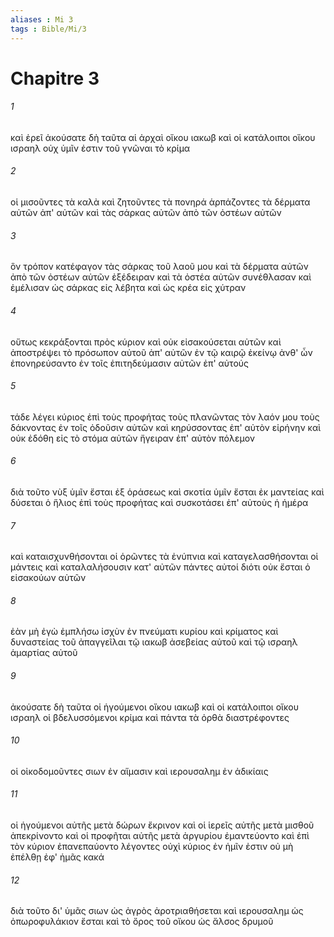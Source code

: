 ```yaml
---
aliases : Mi 3
tags : Bible/Mi/3
---
```


# Chapitre 3

###### 1
καὶ ἐρεῖ ἀκούσατε δὴ ταῦτα αἱ ἀρχαὶ οἴκου ιακωβ καὶ οἱ κατάλοιποι οἴκου ισραηλ οὐχ ὑμῖν ἐστιν τοῦ γνῶναι τὸ κρίμα
###### 2
οἱ μισοῦντες τὰ καλὰ καὶ ζητοῦντες τὰ πονηρά ἁρπάζοντες τὰ δέρματα αὐτῶν ἀπ' αὐτῶν καὶ τὰς σάρκας αὐτῶν ἀπὸ τῶν ὀστέων αὐτῶν
###### 3
ὃν τρόπον κατέφαγον τὰς σάρκας τοῦ λαοῦ μου καὶ τὰ δέρματα αὐτῶν ἀπὸ τῶν ὀστέων αὐτῶν ἐξέδειραν καὶ τὰ ὀστέα αὐτῶν συνέθλασαν καὶ ἐμέλισαν ὡς σάρκας εἰς λέβητα καὶ ὡς κρέα εἰς χύτραν
###### 4
οὕτως κεκράξονται πρὸς κύριον καὶ οὐκ εἰσακούσεται αὐτῶν καὶ ἀποστρέψει τὸ πρόσωπον αὐτοῦ ἀπ' αὐτῶν ἐν τῷ καιρῷ ἐκείνῳ ἀνθ' ὧν ἐπονηρεύσαντο ἐν τοῖς ἐπιτηδεύμασιν αὐτῶν ἐπ' αὐτούς
###### 5
τάδε λέγει κύριος ἐπὶ τοὺς προφήτας τοὺς πλανῶντας τὸν λαόν μου τοὺς δάκνοντας ἐν τοῖς ὀδοῦσιν αὐτῶν καὶ κηρύσσοντας ἐπ' αὐτὸν εἰρήνην καὶ οὐκ ἐδόθη εἰς τὸ στόμα αὐτῶν ἤγειραν ἐπ' αὐτὸν πόλεμον
###### 6
διὰ τοῦτο νὺξ ὑμῖν ἔσται ἐξ ὁράσεως καὶ σκοτία ὑμῖν ἔσται ἐκ μαντείας καὶ δύσεται ὁ ἥλιος ἐπὶ τοὺς προφήτας καὶ συσκοτάσει ἐπ' αὐτοὺς ἡ ἡμέρα
###### 7
καὶ καταισχυνθήσονται οἱ ὁρῶντες τὰ ἐνύπνια καὶ καταγελασθήσονται οἱ μάντεις καὶ καταλαλήσουσιν κατ' αὐτῶν πάντες αὐτοί διότι οὐκ ἔσται ὁ εἰσακούων αὐτῶν
###### 8
ἐὰν μὴ ἐγὼ ἐμπλήσω ἰσχὺν ἐν πνεύματι κυρίου καὶ κρίματος καὶ δυναστείας τοῦ ἀπαγγεῖλαι τῷ ιακωβ ἀσεβείας αὐτοῦ καὶ τῷ ισραηλ ἁμαρτίας αὐτοῦ
###### 9
ἀκούσατε δὴ ταῦτα οἱ ἡγούμενοι οἴκου ιακωβ καὶ οἱ κατάλοιποι οἴκου ισραηλ οἱ βδελυσσόμενοι κρίμα καὶ πάντα τὰ ὀρθὰ διαστρέφοντες
###### 10
οἱ οἰκοδομοῦντες σιων ἐν αἵμασιν καὶ ιερουσαλημ ἐν ἀδικίαις
###### 11
οἱ ἡγούμενοι αὐτῆς μετὰ δώρων ἔκρινον καὶ οἱ ἱερεῖς αὐτῆς μετὰ μισθοῦ ἀπεκρίνοντο καὶ οἱ προφῆται αὐτῆς μετὰ ἀργυρίου ἐμαντεύοντο καὶ ἐπὶ τὸν κύριον ἐπανεπαύοντο λέγοντες οὐχὶ κύριος ἐν ἡμῖν ἐστιν οὐ μὴ ἐπέλθῃ ἐφ' ἡμᾶς κακά
###### 12
διὰ τοῦτο δι' ὑμᾶς σιων ὡς ἀγρὸς ἀροτριαθήσεται καὶ ιερουσαλημ ὡς ὀπωροφυλάκιον ἔσται καὶ τὸ ὄρος τοῦ οἴκου ὡς ἄλσος δρυμοῦ
